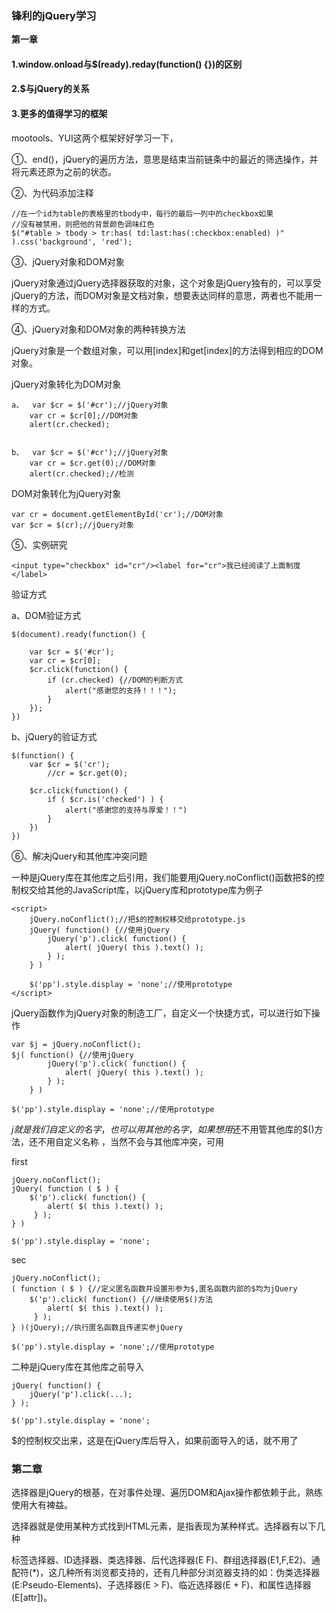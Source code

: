 ### 锋利的jQuery学习 ###

**第一章**
#### 1.window.onload与$(ready).reday(function() {})的区别 ####
#### 2.$与jQuery的关系 ####
#### 3.更多的值得学习的框架 ####
mootools、YUI这两个框架好好学习一下，

①、end()，jQuery的遍历方法，意思是结束当前链条中的最近的筛选操作，并将元素还原为之前的状态。

②、为代码添加注释
	
	//在一个id为table的表格里的tbody中，每行的最后一列中的checkbox如果
	//没有被禁用，则把他的背景颜色调味红色
	$("#table > tbody > tr:has( td:last:has(:checkbox:enabled) )" ).css('background', 'red');

③、jQuery对象和DOM对象

jQuery对象通过jQuery选择器获取的对象，这个对象是jQuery独有的，可以享受jQuery的方法，而DOM对象是文档对象，想要表达同样的意思，两者也不能用一样的方式。

④、jQuery对象和DOM对象的两种转换方法

jQuery对象是一个数组对象，可以用[index]和get[index]的方法得到相应的DOM对象。

jQuery对象转化为DOM对象

	a、	var $cr = $('#cr');//jQuery对象
		var cr = $cr[0];//DOM对象
		alert(cr.checked);

	
	b、	var $cr = $('#cr');//jQuery对象
		var cr = $cr.get(0);//DOM对象
		alert(cr.checked);//检测

DOM对象转化为jQuery对象

	var cr = document.getElementById('cr');//DOM对象
	var $cr = $(cr);//jQuery对象

⑤、实例研究

	<input type="checkbox" id="cr"/><label for="cr">我已经阅读了上面制度</label>

验证方式

a、DOM验证方式

	$(document).ready(function() {
	
		var $cr = $('#cr');
		var cr = $cr[0];
		$cr.click(function() {
			if (cr.checked) {//DOM的判断方式
				alert("感谢您的支持！！！");
			} 
		});
	})

b、jQuery的验证方式

	$(function() {
		var $cr = $('cr');
			//cr = $cr.get(0);

		$cr.click(function() {
			if ( $cr.is('checked') ) {
				alert("感谢您的支持与厚爱！！")
			}
		})
	})

⑥、解决jQuery和其他库冲突问题

一种是jQuery库在其他库之后引用，我们能要用jQuery.noConflict()函数把$的控制权交给其他的JavaScript库，以jQuery库和prototype库为例子

	<script>
		jQuery.noConflict();//把$的控制权移交给prototype.js
		jQuery( function() {//使用jQuery
			jQuery('p').click( function() {
				alert( jQuery( this ).text() );
			} );
	 	} )

		$('pp').style.display = 'none';//使用prototype
	</script>
jQuery函数作为jQuery对象的制造工厂，自定义一个快捷方式，可以进行如下操作

	var $j = jQuery.noConflict();
	$j( function() {//使用jQuery
			jQuery('p').click( function() {
				alert( jQuery( this ).text() );
			} );
	 	} )

	$('pp').style.display = 'none';//使用prototype

$j就是我们自定义的名字，也可以用其他的名字，如果想用$还不用管其他库的$()方法，还不用自定义名称
，当然不会与其他库冲突，可用

first

	jQuery.noConflict();
	jQuery( function ( $ ) {
		$('p').click( function() {
			alert( $( this ).text() );
		 } );
	} )

	$('pp').style.display = 'none';

sec

	jQuery.noConflict();
	( function ( $ ) {//定义匿名函数并设置形参为$,匿名函数内部的$均为jQuery
		$('p').click( function() {//继续使用$()方法
			alert( $( this ).text() );
		 } );
	} )(jQuery);//执行匿名函数且传递实参jQuery

	$('pp').style.display = 'none';//使用prototype

二种是jQuery库在其他库之前导入

	jQuery( function() {
		jQuery('p').click(...);
	} );

	$('pp').style.display = 'none';

$的控制权交出来，这是在jQuery库后导入，如果前面导入的话，就不用了

### 第二章 ###

选择器是jQuery的根基，在对事件处理、遍历DOM和Ajax操作都依赖于此，熟练使用大有裨益。

选择器就是使用某种方式找到HTML元素，是指表现为某种样式。选择器有以下几种

标签选择器、ID选择器、类选择器、后代选择器(E F)、群组选择器(E1,F,E2)、通配符(*)，这几种所有浏览都支持的，还有几种部分浏览器支持的如：伪类选择器(E:Pseudo-Elements)、子选择器(E > F)、临近选择器(E + F)、和属性选择器(E[attr])。

